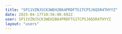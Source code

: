 ```yaml
---
title: "SP11VZNJSCK3WEH2B64PRDFTG1TCP5J6QSR4THYYZ"
date: 2025-04-17T10:56:00.692Z
user: SP11VZNJSCK3WEH2B64PRDFTG1TCP5J6QSR4THYYZ
layout: "users"
---
```

    